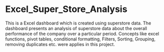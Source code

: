 # Excel_Super_Store_Analysis
This is a Excel dashboard which is created using superstore data. The dashboard presents an analysis of superstore data about the overall performance of the company over a particular period.  Concepts like excel functions, pivot tables, conditional formatting, Filters, Sorting, Grouping, removing duplicates etc. were applies in this project.
